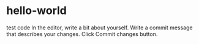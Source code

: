 # hello-world
test code
In the editor, write a bit about yourself.
Write a commit message that describes your changes.
Click Commit changes button.
